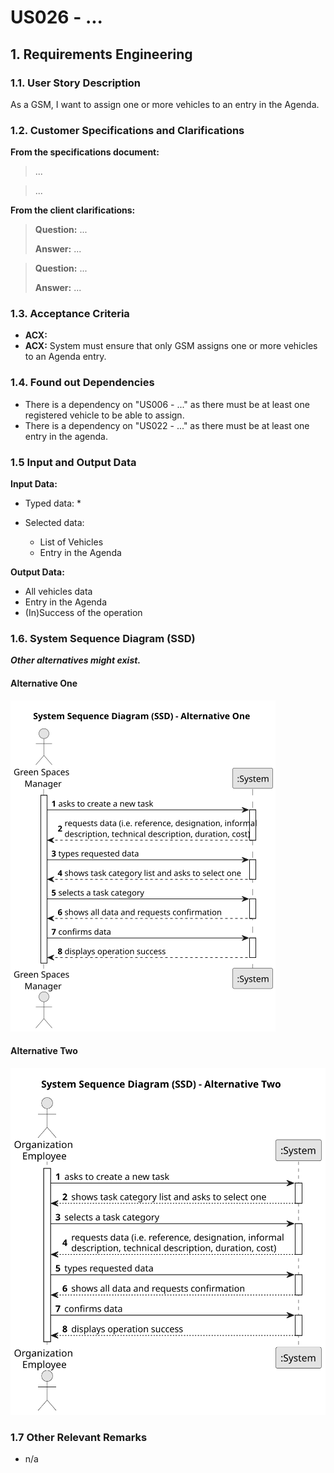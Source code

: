 # US026 - ...


## 1. Requirements Engineering

### 1.1. User Story Description

As a GSM, I want to assign one or more vehicles to an entry in the Agenda.

### 1.2. Customer Specifications and Clarifications 

**From the specifications document:**

>	...

>	...

**From the client clarifications:**

> **Question:** ...
>
> **Answer:** ...

> **Question:** ...
>
> **Answer:** ...

### 1.3. Acceptance Criteria

* **ACX:**
* **ACX:** System must ensure that only GSM assigns one or more vehicles to an Agenda entry.

### 1.4. Found out Dependencies

* There is a dependency on "US006 - ..." as there must be at least one registered vehicle to be able to assign.
* There is a dependency on "US022 - ..." as there must be at least one entry in the agenda.

### 1.5 Input and Output Data

**Input Data:**

* Typed data:
  *

* Selected data:
  * List of Vehicles
  * Entry in the Agenda

**Output Data:**

* All vehicles data
* Entry in the Agenda
* (In)Success of the operation

### 1.6. System Sequence Diagram (SSD)

**_Other alternatives might exist._**

#### Alternative One

![System Sequence Diagram - Alternative One](svg/us026-system-sequence-diagram-alternative-one.svg)

#### Alternative Two

![System Sequence Diagram - Alternative Two](svg/us026-system-sequence-diagram-alternative-two.svg)

### 1.7 Other Relevant Remarks

* n/a